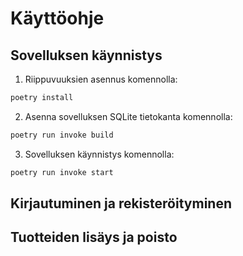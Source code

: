 # Käyttöohje



## Sovelluksen käynnistys

1. Riippuvuuksien asennus komennolla:

```bash
poetry install
```

2. Asenna sovelluksen SQLite tietokanta komennolla:

```bash
poetry run invoke build
```

3. Sovelluksen käynnistys komennolla:

```bash
poetry run invoke start
```


## Kirjautuminen ja rekisteröityminen


## Tuotteiden lisäys ja poisto
